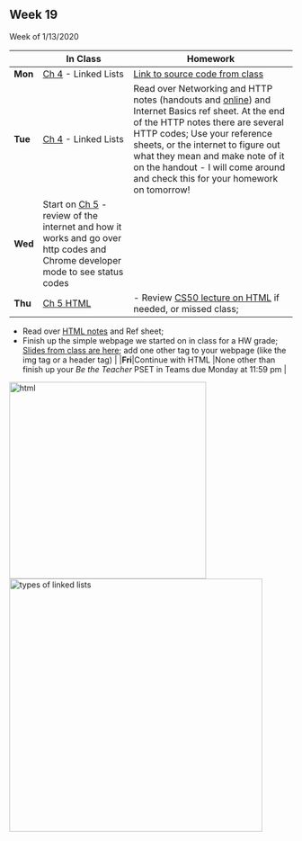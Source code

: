 <meta http-equiv="refresh" content="300"/>

## Week 19  
Week of 1/13/2020 

  |       |In Class               |Homework   |
  |-------|---------              |---------  |
  |**Mon**|[Ch 4](/ap/curriculum/4/) - Linked Lists |[Link to source code from class](https://cdn.cs50.net/2018/fall/lectures/4/src4.pdf) |
  |**Tue**|[Ch 4](/ap/curriculum/4/) - Linked Lists |Read over Networking and HTTP notes (handouts and [online](/ap/curriculum/5/notes/#networking)) and Internet Basics ref sheet. At the end of the HTTP notes there are several HTTP codes; Use your reference sheets, or the internet to figure out what they mean and make note of it on the handout - I will come around and check this for your homework on tomorrow! |
  |**Wed**|Start on [Ch 5](/ap/curriculum/5/) - review of the internet and how it works and go over http codes and Chrome developer mode to see status codes | |
  |**Thu**|[Ch 5 HTML](/ap/curriculum/5/) | - Review [CS50 lecture on HTML](https://video.cs50.net/2018/fall/lectures/5?t=29m23s) if needed, or missed class; 
  - Read over [HTML notes](/ap/curriculum/5/notes/#html) and Ref sheet; 
  - Finish up the simple webpage we started on in class for a HW grade; [Slides from class are here](\ap\assets\pdfs\html-hw.pdf); add one other tag to your webpage (like the img tag or a header tag) |
  |**Fri**|Continue with HTML |None other than finish up your *Be the Teacher* PSET in Teams due Monday at 11:59 pm |

<img src="https://cdn.lynda.com/course/170427/170427-637140057855786367-16x9.jpg" alt="html" height="350">

<br>

<img src="https://i1.faceprep.in/Companies-1/types-of-linked-list.png" alt="types of linked lists" height="450">


